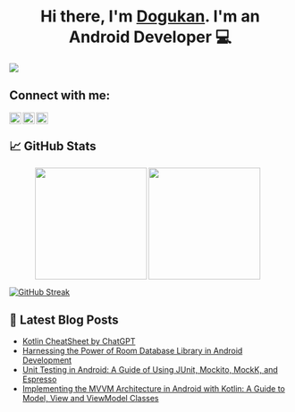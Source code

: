 <h1 align="center">
Hi there, I'm <a href="https://www.dogukanince.com/" target="_blank" rel="noreferrer">Dogukan</a>. I'm an Android Developer 💻
</h2> 

![](https://komarev.com/ghpvc/?username=dogukanincee&label=Profile+Views)

## Connect with me:

<a href="https://www.linkedin.com/in/dogukanincee/"><img align="left" src="https://raw.githubusercontent.com/yushi1007/yushi1007/main/images/linkedin.svg" width="21px"/></a>
<a href="https://instagram.com/dogukanince1997"><img align="left" src="https://raw.githubusercontent.com/yushi1007/yushi1007/main/images/instagram.svg" width="21px"/></a>
<a href="https://dogukanincee.medium.com/"><img align="left" src="https://raw.githubusercontent.com/yushi1007/yushi1007/main/images/medium.svg" width="21px"/></a>
</br>

## 📈 GitHub Stats 

<div style="display:flex; justify-content:center;">
    <img align="left" src="https://github-readme-stats.vercel.app/api?username=dogukanincee&theme=dark&show_icons=true&locale=en" 
style="margin-right: 0px; height: 200px;"/>
    <img align="right" src="https://github-readme-stats.vercel.app/api/top-langs?username=dogukanincee&theme=dark&show_icons=true&locale=en&layout=compact" style="height: 200px; margin-right: 10px;"/>
</div>

[![GitHub Streak](https://github-readme-streak-stats.herokuapp.com?user=Dogukanincee&theme=dark&hide_border=true&border_radius=5&date_format=j%20M%5B%20Y%5D&dates=16A7EB&ring=EB0000&currStreakNum=EBEBEB&background=000000&sideLabels=04EB00&currStreakLabel=11EB18&fire=CCEB00&border=000000&sideNums=CBBFEB&stroke=4E00EB)](https://git.io/streak-stats)

## 📝 Latest Blog Posts

- [Kotlin CheatSheet by ChatGPT](https://medium.com/@dogukanincee/kotlin-cheatsheet-by-chatgpt-14af35e07e8a)
- [Harnessing the Power of Room Database Library in Android Development](https://dogukanincee.medium.com/harnessing-the-power-of-room-database-library-in-android-development-4f6b97befb49)
- [Unit Testing in Android: A Guide of Using JUnit, Mockito, MockK, and Espresso](https://dogukanincee.medium.com/unit-testing-in-android-a-guide-of-using-junit-mockito-mockk-and-espresso-d7a47819ada5)
- [Implementing the MVVM Architecture in Android with Kotlin: A Guide to Model, View and ViewModel Classes](https://dogukanincee.medium.com/implementing-the-mvvm-architecture-in-android-a-guide-to-model-view-and-viewmodel-classes-dbcb72f07337)
